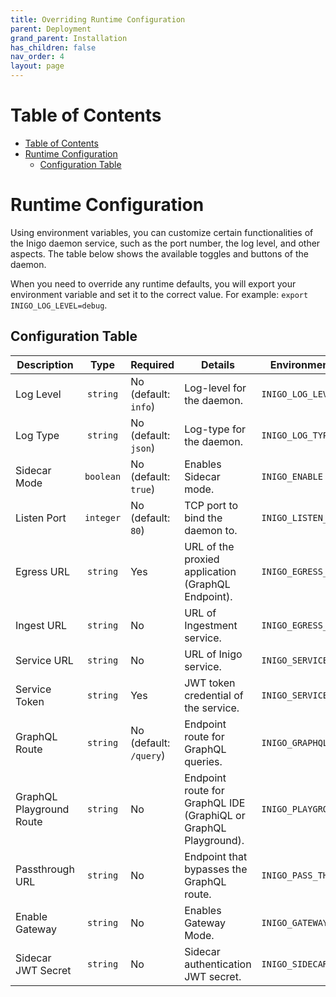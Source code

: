 ```yaml
---
title: Overriding Runtime Configuration
parent: Deployment
grand_parent: Installation
has_children: false
nav_order: 4
layout: page
---
```


# Table of Contents
- [Table of Contents](#table-of-contents)
- [Runtime Configuration](#runtime-configuration)
  - [Configuration Table](#configuration-table)

# Runtime Configuration
Using environment variables, you can customize certain functionalities of the Inigo daemon service, such as the port number, the log level, and other aspects. The table below shows the available toggles and buttons of the daemon.

When you need to override any runtime defaults, you will export your environment variable and set it to the correct value. For example: `export INIGO_LOG_LEVEL=debug`.

## Configuration Table

| Description | Type | Required | Details | Environment Variable
| ---  | :---: | --- | --- | --- |
| Log Level | `string` | No (default: `info`)| Log-level for the daemon. | `INIGO_LOG_LEVEL` |
| Log Type | `string` | No (default: `json`)| Log-type for the daemon. | `INIGO_LOG_TYPE` |
| Sidecar Mode | `boolean` | No (default: `true`)| Enables Sidecar mode. | `INIGO_ENABLE` |
| Listen Port | `integer` | No (default: `80`)| TCP port to bind the daemon to. | `INIGO_LISTEN_PORT` |
| Egress URL | `string` | Yes | URL of the proxied application (GraphQL Endpoint). | `INIGO_EGRESS_URL` |
| Ingest URL | `string` | No | URL of Ingestment service. | `INIGO_EGRESS_URL` |
| Service URL | `string` | No | URL of Inigo service. | `INIGO_SERVICE_URL` |
| Service Token | `string` | Yes | JWT token credential of the service. | `INIGO_SERVICE_TOKEN` |
| GraphQL Route | `string` | No (default: `/query`)| Endpoint route for GraphQL queries. | `INIGO_GRAPHQL_ROUTE` |
| GraphQL Playground Route | `string` | No | Endpoint route for GraphQL IDE (GraphiQL or GraphQL Playground). | `INIGO_PLAYGROUND_ROUTE` |
| Passthrough URL | `string` | No | Endpoint that bypasses the GraphQL route. | `INIGO_PASS_THROUGH_URL` |
| Enable Gateway | `string` | No | Enables Gateway Mode. | `INIGO_GATEWAY_ENABLE` |
| Sidecar JWT Secret | `string` | No | Sidecar authentication JWT secret. | `INIGO_SIDECAR_JWT_SECRET` |


